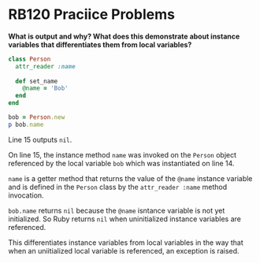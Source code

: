 # RB120 Praciice Problems

__What is output and why? What does this demonstrate about instance variables that differentiates them from local variables?__

```ruby
class Person
  attr_reader :name
  
  def set_name
    @name = 'Bob'
  end
end

bob = Person.new
p bob.name
```
Line 15 outputs `nil`. 

On line 15, the instance method `name` was invoked on the `Person` object referenced by the local variable `bob` which was instantiated on line 14.

`name` is a getter method that returns the value of the `@name` instance variable and is defined in the `Person` class by the `attr_reader :name` method invocation.

`bob.name` returns `nil` because the `@name` isntance variable is not yet initialized. So Ruby returns `nil` when uninitialized instance variables are referenced.

This differentiates instance variables from local variables in the way that when an uniitialized local variable is referenced, an exception is raised.

